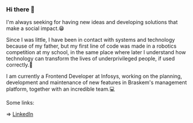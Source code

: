 ### Hi there 💭

I'm always seeking for having new ideas and developing solutions that make a social impact.😁

Since I was little, I have been in contact with systems and technology because of my father, but my first line of code was made in a robotics competition at my school, in the same place where later I understand how technology can transform the lives of underprivileged people, if used correctly.🌳

I am currently a Frontend Developer at Infosys, working on the planning, development and maintenance of new features in Braskem's management platform, together with an incredible team.💻

Some links: 

⇒ [LinkedIn](https://www.linkedin.com/in/mathpsantos/)
